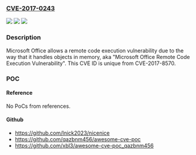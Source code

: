### [CVE-2017-0243](https://cve.mitre.org/cgi-bin/cvename.cgi?name=CVE-2017-0243)
![](https://img.shields.io/static/v1?label=Product&message=Microsoft%20Office%202007%20SP2%20and%20SP3%2C%20Microsoft%20Office%202010%20SP2%2C%20Microsoft%20Office%20Web%20Apps%202010%20SP2%2C%20and%20Microsoft%20Business%20Productivity%20Servers%202010%20SP2.&color=blue)
![](https://img.shields.io/static/v1?label=Version&message=n%2Fa&color=blue)
![](https://img.shields.io/static/v1?label=Vulnerability&message=Remote%20Code%20Execution&color=brighgreen)

### Description

Microsoft Office allows a remote code execution vulnerability due to the way that it handles objects in memory, aka "Microsoft Office Remote Code Execution Vulnerability". This CVE ID is unique from CVE-2017-8570.

### POC

#### Reference
No PoCs from references.

#### Github
- https://github.com/lnick2023/nicenice
- https://github.com/qazbnm456/awesome-cve-poc
- https://github.com/xbl3/awesome-cve-poc_qazbnm456

